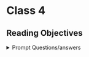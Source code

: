 # Class 4

## Reading Objectives

<details markdown="block"><summary>Prompt Questions/answers</summary>

Reading
React Docs - Forms




<ol>
<li><h3> What is a ‘Controlled Component’?</h3></li>




<li><h3> Should we wait to store the users responses from the form </h3></li>into state when they submit the form OR should we update the state with their responses as soon as they enter them? Why.




<li><h3> How do we target what the user is entering if we have an </h3></li>event handler on an input field?




<li><h3> The Conditional (Ternary) Operator Explained</h3></li>





<li><h3> Why would we use a ternary operator?</h3></li>




<li><h3> Rewrite the following statement using a ternary statement:</h3></li>

if(x===y){
  console.log(true);
} else {
  console.log(false);
}


</ol>


</details>
